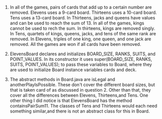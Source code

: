 1) In all of the games, pairs of cards that add up to a certain number are removed. Elevens uses a 9-card board. Thirteens uses a 10-card board. Tens uses a 13-card board. In Thirteens, jacks and queens have values and can be used to reach the sum of 13. In all of the games, kings cannot be used to rech the sum. In thirteens, kings are removed singly. In Tens, quartets of kings, queens, jacks, and tens of the same rank are removed. In Elevens, triples of one king, one queen, and one jack are removed. All the games are won if all cards have been removed.

2) ElevensBoard declares and initializes BOARD_SIZE, RANKS, SUITS, and POINT_VALUES. In its constructor it uses 
    super(BOARD_SIZE, RANKS, SUITS, POINT_VALUES);
to pass these variables to Board, where they are used to initialize Board instance variables cards and deck.

3) The abstract methods in Board.java are isLegal and anotherPlayIsPossible. These don't cover the different board sizes, but that is taken card of as discussed in question 2. Other than that, they cover all the differences between Elevens, Thirteens,and Tens. One other thing I did notice is that ElevensBoard has the method containsPairSum11. The classes of Tens and Thirteens would each need something similar,and there is not an abstract class for this in Board.